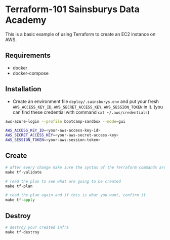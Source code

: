 # Terraform-101 Sainsburys Data Academy

This is a basic example of using Terraform to create an EC2 instance on AWS.

## Requirements

- docker
- docker-compose 

## Installation

- Create an environment file `deploy/.sainsburys.env` and put your fresh `AWS_ACCESS_KEY_ID`, `AWS_SECRET_ACCESS_KEY`, `AWS_SESSION_TOKEN` in it. (you can find these credential with command  `cat ~/.aws/credentials`)
```sh
aws-azure-login --profile bootcamp-sandbox --mode=gui
```

```sh
AWS_ACCESS_KEY_ID=<your-aws-access-key-id>
AWS_SECRET_ACCESS_KEY=<your-aws-secret-access-key>
AWS_SESSION_TOKEN=<your-aws-session-token>
```

## Create

```python
# after every change make sure the syntax of the Terraform commands are right
make tf-validate

# read the plan to see what are going to be created
make tf-plan

# read the plan again and if this is what you want, confirm it
make tf-apply
```

## Destroy 

```python
# destroy your created infra
make tf-destroy
```
